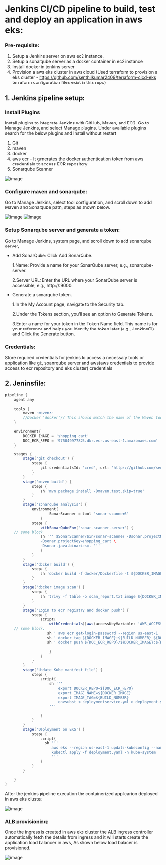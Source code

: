 # Jenkins CI/CD pipeline to build, test and deploy an application in aws eks:

### Pre-requisite:

1. Setup a Jenkins server on aws ec2 instance.
2. Setup a sonarqube server as a docker container in ec2 instance
3. Install docker in jenkins server
4. Provision a aws eks cluster in aws cloud (Used terraform to provision a eks cluster - https://github.com/senthilkumar2409/terraform-cicd-eks terraform configuration files exist in this repo)

## 1. Jenkins pipeline setup:

### Install Plugins
   Install plugins to integrate Jenkins with GitHub, Maven, and EC2. Go to Manage Jenkins, and select Manage plugins. Under available plugins search for the below plugins and Install without restart
   1. Git
   2. maven
   3. docker
   4. aws ecr - It generates the docker authentication token from aws credentials to access ECR repository
   5. Sonarqube Scanner

   ![image](https://github.com/user-attachments/assets/751d7010-cc41-429b-a266-a9f19981077e)

### Configure maven and sonarqube:
   Go to Manage Jenkins, select tool configuration, and scroll down to add Maven and Sonarqube path, steps as shown below.
    
   ![image](https://github.com/user-attachments/assets/c30afc8c-03cc-490a-b5ca-b86c4a3e3e90)
   ![image](https://github.com/user-attachments/assets/079ccfcd-dde6-4834-8461-19ed54451f41)
   
### Setup Sonarqube server and generate a token:
   Go to Manage Jenkins, system page, and scroll down to add sonarqube server,
   * Add SonarQube: Click Add SonarQube.
     
      1.Name: Provide a name for your SonarQube server, e.g., sonarqube-server.
     
      2.Server URL: Enter the URL where your SonarQube server is accessible, e.g., http://<server-url>:9000.
   
   * Generate a sonarqube token.

      1.In the My Account page, navigate to the Security tab.
     
      2.Under the Tokens section, you’ll see an option to Generate Tokens.
     
      3.Enter a name for your token in the Token Name field. This name is for your reference and helps you identify the token later (e.g., JenkinsCI) and Click the Generate button.

### Credentials:
   Store required credentials for jenkins to access a necessary tools or application like git, soanrqube server and aws(aws credentials to provide access to ecr repository and eks cluster) credentials 

## 2. Jeninsfile:

```groovy
pipeline {
    agent any
    
    tools {
        maven 'maven3'
        //Docker 'docker'// This should match the name of the Maven tool in the Global Tool Configuration
    }

    environment{
        DOCKER_IMAGE = 'shopping_cart'
        DOC_ECR_REPO = '975049977826.dkr.ecr.us-east-1.amazonaws.com'
    }

    stages {
        stage('git checkout') {
            steps {
                git credentialsId: 'cred', url: 'https://github.com/senthilkumar2409/shopping_cart.git'
            }
        }
        stage('maven build') {
            steps {
                sh 'mvn package install -Dmaven.test.skip=true' 
            }
        }
        stage('sonarqube analysis') {
            environment{
                    SonarScanner = tool 'sonar-scanner6'
                }
            steps {
                withSonarQubeEnv("sonar-scanner-server") {
    // some block
                sh ''' $SonarScanner/bin/sonar-scanner -Dsonar.projectName=shopping_cart \
                -Dsonar.projectKey=shopping_cart \
                -Dsonar.java.binaries=. '''
                }
            }
        }
        stage('docker build') {
            steps {
                sh 'docker build -f docker/Dockerfile -t ${DOCKER_IMAGE}:${BUILD_NUMBER} .' 
            }
        }
        stage('docker image scan') {
            steps {
                sh 'trivy -f table -o scan_report.txt image ${DOCKER_IMAGE}:latest' 
            }
        }
        stage('Login to ecr registry and docker push') {
            steps {
                script{
                    withCredentials([aws(accessKeyVariable: 'AWS_ACCESS_KEY_ID', credentialsId: 'aws_cred', secretKeyVariable: 'AWS_SECRET_ACCESS_KEY')]) {
    // some block. 
                   sh ' aws ecr get-login-password --region us-east-1 | docker login --username AWS --password-stdin 975049977826.dkr.ecr.us-east-1.amazonaws.com'
                   sh ' docker tag ${DOCKER_IMAGE}:${BUILD_NUMBER} ${DOC_ECR_REPO}/${DOCKER_IMAGE}:${BUILD_NUMBER}'
                   sh ' docker push ${DOC_ECR_REPO}/${DOCKER_IMAGE}:${BUILD_NUMBER}'
                    
                    }
                }
            }
        }
        stage('Update Kube manifest file') {
            steps {
                script{
                    sh '''
                        export DOCKER_REPO=${DOC_ECR_REPO}
                        export IMAGE_NAME=${DOCKER_IMAGE}
                        export IMAGE_TAG=${BUILD_NUMBER}
                        envsubst < deploymentservice.yml > deployment.yaml
                    '''

                }
            }
        }
        stage('Deployment on EKS') {
            steps {
                script{
                  sh '''
                     aws eks --region us-east-1 update-kubeconfig --name terraform-prod
                     kubectl apply -f deployment.yaml -n kube-system
                     '''
                }
            }
        }

    }
}
```
After the jenkins pipeline execution the containerized applicarion deployed in aws eks cluster.

   ![image](https://github.com/user-attachments/assets/a5c9e083-eff2-4ac8-88c8-58ddbeabd28f)

### ALB provisioning:

Once the ingress is created in aws eks cluster the ALB ingress controller automatically fetch the details from ingress and it will starts create the application load balancer in aws, As shown below load balacer is provisioned.

   ![image](https://github.com/user-attachments/assets/40ada1c8-da5b-4115-8390-3c39a36098ab)


   




